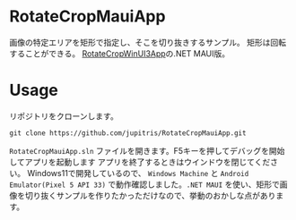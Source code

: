 # RotateCropMauiApp
画像の特定エリアを矩形で指定し、そこを切り抜きするサンプル。 矩形は回転することができる。
[RotateCropWinUI3App](https://github.com/jupitris/RotateCropWinUI3App)の.NET MAUI版。

# Usage

リポジトリをクローンします。

```
git clone https://github.com/jupitris/RotateCropMauiApp.git
```

`RotateCropMauiApp.sln` ファイルを開きます。F5キーを押してデバッグを開始してアプリを起動します アプリを終了するときはウインドウを閉じてください。
Windows11で開発しているので、 `Windows Machine` と `Android Emulator(Pixel 5 API 33)` で動作確認しました。`.NET MAUI` を使い、矩形で画像を切り抜くサンプルを作りたかっただけなので、挙動のおかしな点があります。

